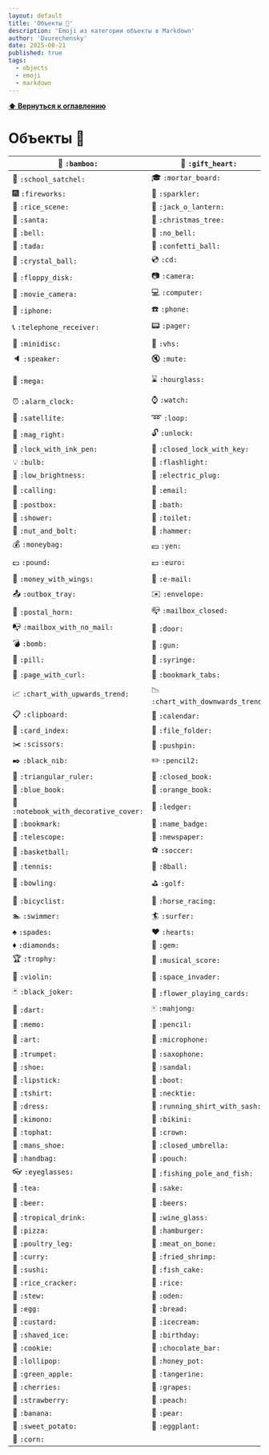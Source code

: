 ```yaml
---
layout: default
title: 'Объекты 🎁'
description: 'Emoji из категории объекты в Markdown'
author: 'Dvurechensky'
date: 2025-08-21
published: true
tags:
  - objects
  - emoji
  - markdown
---
```


**[⬆ Вернуться к оглавлению](../index.md)**

# Объекты 🎁

| :bamboo: `:bamboo:`                                                 | :gift_heart: `:gift_heart:`                                 | :dolls: `:dolls:`                                   |
| ------------------------------------------------------------------- | ----------------------------------------------------------- | --------------------------------------------------- |
| :school_satchel: `:school_satchel:`                                 | :mortar_board: `:mortar_board:`                             | :flags: `:flags:`                                   |
| :fireworks: `:fireworks:`                                           | :sparkler: `:sparkler:`                                     | :wind_chime: `:wind_chime:`                         |
| :rice_scene: `:rice_scene:`                                         | :jack_o_lantern: `:jack_o_lantern:`                         | :ghost: `:ghost:`                                   |
| :santa: `:santa:`                                                   | :christmas_tree: `:christmas_tree:`                         | :gift: `:gift:`                                     |
| :bell: `:bell:`                                                     | :no_bell: `:no_bell:`                                       | :tanabata_tree: `:tanabata_tree:`                   |
| :tada: `:tada:`                                                     | :confetti_ball: `:confetti_ball:`                           | :balloon: `:balloon:`                               |
| :crystal_ball: `:crystal_ball:`                                     | :cd: `:cd:`                                                 | :dvd: `:dvd:`                                       |
| :floppy_disk: `:floppy_disk:`                                       | :camera: `:camera:`                                         | :video_camera: `:video_camera:`                     |
| :movie_camera: `:movie_camera:`                                     | :computer: `:computer:`                                     | :tv: `:tv:`                                         |
| :iphone: `:iphone:`                                                 | :phone: `:phone:`                                           | :telephone: `:telephone:`                           |
| :telephone_receiver: `:telephone_receiver:`                         | :pager: `:pager:`                                           | :fax: `:fax:`                                       |
| :minidisc: `:minidisc:`                                             | :vhs: `:vhs:`                                               | :sound: `:sound:`                                   |
| :speaker: `:speaker:`                                               | :mute: `:mute:`                                             | :loudspeaker: `:loudspeaker:`                       |
| :mega: `:mega:`                                                     | :hourglass: `:hourglass:`                                   | :hourglass_flowing_sand: `:hourglass_flowing_sand:` |
| :alarm_clock: `:alarm_clock:`                                       | :watch: `:watch:`                                           | :radio: `:radio:`                                   |
| :satellite: `:satellite:`                                           | :loop: `:loop:`                                             | :mag: `:mag:`                                       |
| :mag_right: `:mag_right:`                                           | :unlock: `:unlock:`                                         | :lock: `:lock:`                                     |
| :lock_with_ink_pen: `:lock_with_ink_pen:`                           | :closed_lock_with_key: `:closed_lock_with_key:`             | :key: `:key:`                                       |
| :bulb: `:bulb:`                                                     | :flashlight: `:flashlight:`                                 | :high_brightness: `:high_brightness:`               |
| :low_brightness: `:low_brightness:`                                 | :electric_plug: `:electric_plug:`                           | :battery: `:battery:`                               |
| :calling: `:calling:`                                               | :email: `:email:`                                           | :mailbox: `:mailbox:`                               |
| :postbox: `:postbox:`                                               | :bath: `:bath:`                                             | :bathtub: `:bathtub:`                               |
| :shower: `:shower:`                                                 | :toilet: `:toilet:`                                         | :wrench: `:wrench:`                                 |
| :nut_and_bolt: `:nut_and_bolt:`                                     | :hammer: `:hammer:`                                         | :seat: `:seat:`                                     |
| :moneybag: `:moneybag:`                                             | :yen: `:yen:`                                               | :dollar: `:dollar:`                                 |
| :pound: `:pound:`                                                   | :euro: `:euro:`                                             | :credit_card: `:credit_card:`                       |
| :money_with_wings: `:money_with_wings:`                             | :e-mail: `:e-mail:`                                         | :inbox_tray: `:inbox_tray:`                         |
| :outbox_tray: `:outbox_tray:`                                       | :envelope: `:envelope:`                                     | :incoming_envelope: `:incoming_envelope:`           |
| :postal_horn: `:postal_horn:`                                       | :mailbox_closed: `:mailbox_closed:`                         | :mailbox_with_mail: `:mailbox_with_mail:`           |
| :mailbox_with_no_mail: `:mailbox_with_no_mail:`                     | :door: `:door:`                                             | :smoking: `:smoking:`                               |
| :bomb: `:bomb:`                                                     | :gun: `:gun:`                                               | :hocho: `:hocho:`                                   |
| :pill: `:pill:`                                                     | :syringe: `:syringe:`                                       | :page_facing_up: `:page_facing_up:`                 |
| :page_with_curl: `:page_with_curl:`                                 | :bookmark_tabs: `:bookmark_tabs:`                           | :bar_chart: `:bar_chart:`                           |
| :chart_with_upwards_trend: `:chart_with_upwards_trend:`             | :chart_with_downwards_trend: `:chart_with_downwards_trend:` | :scroll: `:scroll:`                                 |
| :clipboard: `:clipboard:`                                           | :calendar: `:calendar:`                                     | :date: `:date:`                                     |
| :card_index: `:card_index:`                                         | :file_folder: `:file_folder:`                               | :open_file_folder: `:open_file_folder:`             |
| :scissors: `:scissors:`                                             | :pushpin: `:pushpin:`                                       | :paperclip: `:paperclip:`                           |
| :black_nib: `:black_nib:`                                           | :pencil2: `:pencil2:`                                       | :straight_ruler: `:straight_ruler:`                 |
| :triangular_ruler: `:triangular_ruler:`                             | :closed_book: `:closed_book:`                               | :green_book: `:green_book:`                         |
| :blue_book: `:blue_book:`                                           | :orange_book: `:orange_book:`                               | :notebook: `:notebook:`                             |
| :notebook_with_decorative_cover: `:notebook_with_decorative_cover:` | :ledger: `:ledger:`                                         | :books: `:books:`                                   |
| :bookmark: `:bookmark:`                                             | :name_badge: `:name_badge:`                                 | :microscope: `:microscope:`                         |
| :telescope: `:telescope:`                                           | :newspaper: `:newspaper:`                                   | :football: `:football:`                             |
| :basketball: `:basketball:`                                         | :soccer: `:soccer:`                                         | :baseball: `:baseball:`                             |
| :tennis: `:tennis:`                                                 | :8ball: `:8ball:`                                           | :rugby_football: `:rugby_football:`                 |
| :bowling: `:bowling:`                                               | :golf: `:golf:`                                             | :mountain_bicyclist: `:mountain_bicyclist:`         |
| :bicyclist: `:bicyclist:`                                           | :horse_racing: `:horse_racing:`                             | :snowboarder: `:snowboarder:`                       |
| :swimmer: `:swimmer:`                                               | :surfer: `:surfer:`                                         | :ski: `:ski:`                                       |
| :spades: `:spades:`                                                 | :hearts: `:hearts:`                                         | :clubs: `:clubs:`                                   |
| :diamonds: `:diamonds:`                                             | :gem: `:gem:`                                               | :ring: `:ring:`                                     |
| :trophy: `:trophy:`                                                 | :musical_score: `:musical_score:`                           | :musical_keyboard: `:musical_keyboard:`             |
| :violin: `:violin:`                                                 | :space_invader: `:space_invader:`                           | :video_game: `:video_game:`                         |
| :black_joker: `:black_joker:`                                       | :flower_playing_cards: `:flower_playing_cards:`             | :game_die: `:game_die:`                             |
| :dart: `:dart:`                                                     | :mahjong: `:mahjong:`                                       | :clapper: `:clapper:`                               |
| :memo: `:memo:`                                                     | :pencil: `:pencil:`                                         | :book: `:book:`                                     |
| :art: `:art:`                                                       | :microphone: `:microphone:`                                 | :headphones: `:headphones:`                         |
| :trumpet: `:trumpet:`                                               | :saxophone: `:saxophone:`                                   | :guitar: `:guitar:`                                 |
| :shoe: `:shoe:`                                                     | :sandal: `:sandal:`                                         | :high_heel: `:high_heel:`                           |
| :lipstick: `:lipstick:`                                             | :boot: `:boot:`                                             | :shirt: `:shirt:`                                   |
| :tshirt: `:tshirt:`                                                 | :necktie: `:necktie:`                                       | :womans_clothes: `:womans_clothes:`                 |
| :dress: `:dress:`                                                   | :running_shirt_with_sash: `:running_shirt_with_sash:`       | :jeans: `:jeans:`                                   |
| :kimono: `:kimono:`                                                 | :bikini: `:bikini:`                                         | :ribbon: `:ribbon:`                                 |
| :tophat: `:tophat:`                                                 | :crown: `:crown:`                                           | :womans_hat: `:womans_hat:`                         |
| :mans_shoe: `:mans_shoe:`                                           | :closed_umbrella: `:closed_umbrella:`                       | :briefcase: `:briefcase:`                           |
| :handbag: `:handbag:`                                               | :pouch: `:pouch:`                                           | :purse: `:purse:`                                   |
| :eyeglasses: `:eyeglasses:`                                         | :fishing_pole_and_fish: `:fishing_pole_and_fish:`           | :coffee: `:coffee:`                                 |
| :tea: `:tea:`                                                       | :sake: `:sake:`                                             | :baby_bottle: `:baby_bottle:`                       |
| :beer: `:beer:`                                                     | :beers: `:beers:`                                           | :cocktail: `:cocktail:`                             |
| :tropical_drink: `:tropical_drink:`                                 | :wine_glass: `:wine_glass:`                                 | :fork_and_knife: `:fork_and_knife:`                 |
| :pizza: `:pizza:`                                                   | :hamburger: `:hamburger:`                                   | :fries: `:fries:`                                   |
| :poultry_leg: `:poultry_leg:`                                       | :meat_on_bone: `:meat_on_bone:`                             | :spaghetti: `:spaghetti:`                           |
| :curry: `:curry:`                                                   | :fried_shrimp: `:fried_shrimp:`                             | :bento: `:bento:`                                   |
| :sushi: `:sushi:`                                                   | :fish_cake: `:fish_cake:`                                   | :rice_ball: `:rice_ball:`                           |
| :rice_cracker: `:rice_cracker:`                                     | :rice: `:rice:`                                             | :ramen: `:ramen:`                                   |
| :stew: `:stew:`                                                     | :oden: `:oden:`                                             | :dango: `:dango:`                                   |
| :egg: `:egg:`                                                       | :bread: `:bread:`                                           | :doughnut: `:doughnut:`                             |
| :custard: `:custard:`                                               | :icecream: `:icecream:`                                     | :ice_cream: `:ice_cream:`                           |
| :shaved_ice: `:shaved_ice:`                                         | :birthday: `:birthday:`                                     | :cake: `:cake:`                                     |
| :cookie: `:cookie:`                                                 | :chocolate_bar: `:chocolate_bar:`                           | :candy: `:candy:`                                   |
| :lollipop: `:lollipop:`                                             | :honey_pot: `:honey_pot:`                                   | :apple: `:apple:`                                   |
| :green_apple: `:green_apple:`                                       | :tangerine: `:tangerine:`                                   | :lemon: `:lemon:`                                   |
| :cherries: `:cherries:`                                             | :grapes: `:grapes:`                                         | :watermelon: `:watermelon:`                         |
| :strawberry: `:strawberry:`                                         | :peach: `:peach:`                                           | :melon: `:melon:`                                   |
| :banana: `:banana:`                                                 | :pear: `:pear:`                                             | :pineapple: `:pineapple:`                           |
| :sweet_potato: `:sweet_potato:`                                     | :eggplant: `:eggplant:`                                     | :tomato: `:tomato:`                                 |
| :corn: `:corn:`                                                     |
